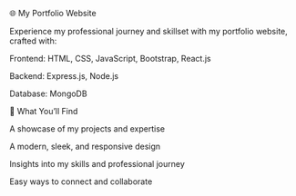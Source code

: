 🌐 My Portfolio Website

Experience my professional journey and skillset with my portfolio website, crafted with:

Frontend: HTML, CSS, JavaScript, Bootstrap, React.js

Backend: Express.js, Node.js

Database: MongoDB

🎯 What You’ll Find

A showcase of my projects and expertise

A modern, sleek, and responsive design

Insights into my skills and professional journey

Easy ways to connect and collaborate
